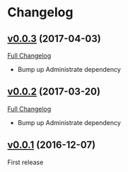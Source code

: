 # Changelog

## [v0.0.3](https://github.com/zooppa/administrate-field-hidden/tree/v0.0.3) (2017-04-03)

[Full Changelog](https://github.com/zooppa/administrate-field-hidden/compare/v0.0.2...v0.0.3)

- Bump up Administrate dependency

## [v0.0.2](https://github.com/zooppa/administrate-field-hidden/tree/v0.0.2) (2017-03-20)

[Full Changelog](https://github.com/zooppa/administrate-field-hidden/compare/v0.0.1...v0.0.2)

- Bump up Administrate dependency

## [v0.0.1](https://github.com/zooppa/administrate-field-hidden/tree/v0.0.1) (2016-12-07)

First release
